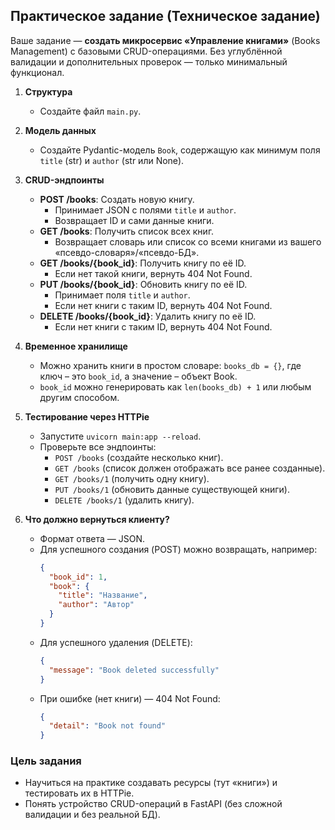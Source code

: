 ## Практическое задание (Техническое задание)

Ваше задание — **создать микросервис «Управление книгами»** (Books Management) с базовыми CRUD-операциями. Без углублённой валидации и дополнительных проверок — только минимальный функционал.

1. **Структура**  
   - Создайте файл `main.py`.  

2. **Модель данных**  
   - Создайте Pydantic-модель `Book`, содержащую как минимум поля `title` (str) и `author` (str или None).

3. **CRUD-эндпоинты**  
   - **POST /books**: Создать новую книгу.  
     - Принимает JSON с полями `title` и `author`.  
     - Возвращает ID и сами данные книги.
   - **GET /books**: Получить список всех книг.  
     - Возвращает словарь или список со всеми книгами из вашего «псевдо-словаря»/«псевдо-БД».
   - **GET /books/{book_id}**: Получить книгу по её ID.  
     - Если нет такой книги, вернуть 404 Not Found.
   - **PUT /books/{book_id}**: Обновить книгу по её ID.  
     - Принимает поля `title` и `author`.
     - Если нет книги с таким ID, вернуть 404 Not Found.
   - **DELETE /books/{book_id}**: Удалить книгу по её ID.  
     - Если нет книги с таким ID, вернуть 404 Not Found.

4. **Временное хранилище**  
   - Можно хранить книги в простом словаре: `books_db = {}`, где ключ – это `book_id`, а значение – объект Book.
   - `book_id` можно генерировать как `len(books_db) + 1` или любым другим способом.

5. **Тестирование через HTTPie**  
   - Запустите `uvicorn main:app --reload`.
   - Проверьте все эндпоинты:
     - `POST /books` (создайте несколько книг).
     - `GET /books` (список должен отображать все ранее созданные).
     - `GET /books/1` (получить одну книгу).
     - `PUT /books/1` (обновить данные существующей книги).
     - `DELETE /books/1` (удалить книгу).

6. **Что должно вернуться клиенту?**  
   - Формат ответа — JSON.  
   - Для успешного создания (POST) можно возвращать, например:
     ```json
     {
       "book_id": 1,
       "book": {
         "title": "Название",
         "author": "Автор"
       }
     }
     ```
   - Для успешного удаления (DELETE):
     ```json
     {
       "message": "Book deleted successfully"
     }
     ```
   - При ошибке (нет книги) — 404 Not Found:
     ```json
     {
       "detail": "Book not found"
     }
     ```

### Цель задания
- Научиться на практике создавать ресурсы (тут «книги») и тестировать их в HTTPie.
- Понять устройство CRUD-операций в FastAPI (без сложной валидации и без реальной БД).
